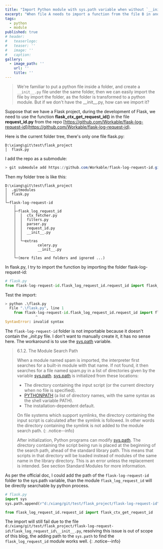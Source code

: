 ```yaml
---
title: "Import Python module with sys.path variable when without `__init__` file"
excerpt: "When file A needs to import a function from the file B in another folder, and B is not in a module, we can use the sys.path variable."
tags:
  - python
  - module
published: true
# header:
#   teaserlogo:
#   teaser: ''
#   image: ''
#   caption:
gallery:
  - image_path: ''
    url: ''
    title: ''
---
```


> We're familiar to put a python file inside a folder, and create a `__init__.py` file under the same folder, then we can easily import the file by import the folder, as the folder is transformed to a python module. But if we don't have the \_\_init\_\_.py, how can we import it?

Suppose that we have a Flask project, during the development of Flask, we need to use the function **flask_ctx_get_request_id()** in the file **request_id.py** from the repo [https://github.com/Workable/flask-log-request-id](https://github.com/Workable/flask-log-request-id).

Here is the current folder tree, there's only one file flask.py:

```
D:\xiang\git\test\flask_project
│  flask.py
```

I add the repo as a submodule:

```powershell
> git submodule add https://github.com/Workable/flask-log-request-id.git
```

Then my folder tree is like this:

```
D:\xiang\git\test\flask_project
│  .gitmodules
│  flask.py
│
└─flask-log-request-id
    │
    ├─flask_log_request_id
    │  │  ctx_fetcher.py
    │  │  filters.py
    │  │  parser.py
    │  │  request_id.py
    │  │  __init__.py
    │  │
    │  └─extras
    │          celery.py
    │          __init__.py
    │
    └─(more files and folders and ignored ...)
```

In flask.py, I try to import the function by importing the folder flask-log-request-id:
```python
# flask.py
from flask-log-request-id.flask_log_request_id.request_id import flask_ctx_get_request_id
```

Test the import:
```python
> python .\flask.py
  File ".\flask.py", line 1
    from flask-log-request-id.flask_log_request_id.request_id import flask_ctx_get_request_id
              ^
SyntaxError: invalid syntax
```

The `flask-log-request-id` folder is not importable because it doesn't contain the __init_.py file. I don't want to manually create it, it has no sense here. The workaround is to use the [sys.path](https://docs.python.org/3/tutorial/modules.html#the-module-search-path) variable.

> 6.1.2. The Module Search Path
>
>When a module named spam is imported, the interpreter first searches for a built-in module with that name. If not found, it then searches for a file named spam.py in a list of directories given by the variable [sys.path](https://docs.python.org/3/library/sys.html#sys.path). [sys.path](https://docs.python.org/3/library/sys.html#sys.path) is initialized from these locations:
>
> - The directory containing the input script (or the current directory when no file is specified).
> - [PYTHONPATH](https://docs.python.org/3/using/cmdline.html#envvar-PYTHONPATH) (a list of directory names, with the same syntax as the shell variable PATH).
> - The installation-dependent default.
>
> On file systems which support symlinks, the directory containing the input script is calculated after the symlink is followed. In other words the directory containing the symlink is not added to the module search path.
> {: .notice--info}
>
> After initialization, Python programs can modify [sys.path](https://docs.python.org/3/library/sys.html#sys.path). The directory containing the script being run is placed at the beginning of the search path, ahead of the standard library path. This means that scripts in that directory will be loaded instead of modules of the same name in the library directory. This is an error unless the replacement is intended. See section Standard Modules for more information.

As per the official doc, I could add the path of the `flask-log-request-id` folder to the sys.path variable, than the module `flask_log_request_id` will be directly searchable by python process.

```python
# flask.py
import sys
sys.path.append(r"d:/xiang/git/test/flask_project/flask-log-request-id")

from flask_log_request_id.request_id import flask_ctx_get_request_id
```

The import will still fail due to the file `d:/xiang/git/test/flask_project/flask-log-request-id\flask_log_request_id\__init__.py`, resolving this issue is out of scope of this blog, the adding path to the `sys.path` to find the `flask_log_request_id` module works well.
{: .notice--info}
